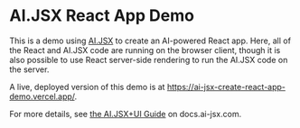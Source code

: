 # AI.JSX React App Demo

This is a demo using [AI.JSX](https://ai-jsx.com) to create an AI-powered React app.
Here, all of the React and AI.JSX code are running on the browser client, though it is
also possible to use React server-side rendering to run the AI.JSX code on the server.

A live, deployed version of this demo is at https://ai-jsx-create-react-app-demo.vercel.app/.

For more details, see [the AI.JSX+UI Guide](https://docs.ai-jsx.com/guides/ai-ui) on docs.ai-jsx.com.
